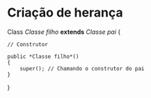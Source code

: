 # Criação de herança

Class *Classe filho* **extends** *Classe pai*
{

    // Construtor 

    public *Classe filho*()
    {
        super(); // Chamando o construtor do pai
    }
    
}
    

